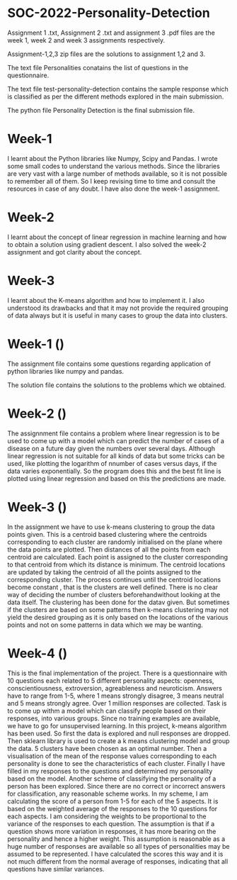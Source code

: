 # SOC-2022-Personality-Detection

Assignment 1 .txt, Assignment 2 .txt and assignment 3 .pdf files are the week 1, week 2 and week 3 assignments respectively.

Assignment-1,2,3 zip files are the solutions to assignment 1,2 and 3.

The text file Personalities conatains the list of questions in the questionnaire.

The text file test-personality-detection contains the sample response which is classified as per the different methods explored in the main submission.

The python file Personality Detection is the final submission file.


# Week-1

I learnt about the Python libraries like Numpy, Scipy and Pandas. I wrote some small codes to understand the various methods. Since the libraries are very vast with a large number of methods available, so it is not possible to remember all of them. So I keep revising time to time and consult the resources in case of any doubt. I have also done the week-1 assignment.
# Week-2

I learnt about the concept of linear regression in machine learning and how to obtain a solution using gradient descent. I also solved the week-2 assignment and got clarity about the concept.

# Week-3
I learnt about the K-means algorithm and how to implement it. I also understood its drawbacks and that it may not provide the required grouping of data always but it is useful in many cases to group the data into clusters.

# Week-1 ()
The assignment file contains some questions regarding application of python libraries like numpy and pandas.

The solution file contains the solutions to the problems which we obtained.

# Week-2 ()
The assignnment file contains a problem where linear regression is to be used to come up with a model which can predict the number of cases of a disease on a future day given the numbers over several days. Although linear regression is not suitable for all kinds of data but some tricks can be used, like plotting the logarithm of nnumber of cases versus days, if the data varies exponentially. So the program does this and the best fit line is plotted using linear regression and based on this the predictions are made.

# Week-3 ()
In the assignment we have to use k-means clustering to group the data points given. This is a centroid based clustering where the centroids corresponding to each cluster are randomly initialised on the plane where the data points are plotted. Then distances of all the points from each centroid are calculated. Each point is assigned to the cluster corresponding to that centroid from which its distance is minimum. The centroid locations are updated by taking the centroid of all the points assigned to the corresponding cluster. The process continues until the centroid locations become constant , that is the clusters are well defined. There is no clear way of deciding the number of clusters beforehandwithout looking at the data itself. The clustering has been done for the datav given. But sometimes if the clusters are based on some patterns then k-means clustering may not yield the desired grouping as it is only based on the locations of the various points and not on some patterns in data which we may be wanting.

# Week-4 ()
This is the final implementation of the project. There is a questionnaire with 10 questions each related to 5 different personality aspects: openness, conscientiousness, extroversion, agreableness and neuroticism. Answers have to range from 1-5, where 1 means strongly disagree, 3 means neutral and 5 means strongly agree. Over 1 million responses are collected. Task is to come up withm a model which can classify people based on their responses, into various groups. Since no training examples are available, we have to go for unsupervised learning. In this project, k-means algorithm has been used. So first the data is explored and null responses are dropped. Then sklearn library is used to create a k means clustering model and group the data. 5 clusters have been chosen as an optimal number. Then a visualisation of the mean of the response values corresponding to each personality is done to see the characteristics of each cluster. Finally I have filled in my responses to the questions and determined my personality based on the model. Another scheme of classifying the personality of a person has been explored. Since there are no correct or incorrect answers for classification, any reasonable scheme works. In my scheme, I am calculating the score of a person from 1-5 for each of the 5 aspects. It is based on the weighted average of the responses to the 10 questions for each aspects. I am considering the weights to be proportional to the variance of the responses to each question. The assumption is that if a question shows more variation in responses, it has more bearing on the personality and hence a higher weight. This assumption is reasonable as a huge number of responses are available so all types of personalities may be assumed to be represented. I have calculated the scores this way and it is not much different from the normal average of responses, indicating that all questions have similar variances.

